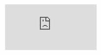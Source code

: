 ![ex8.html can give a picture of the programming and theory](https://github.com/mengyush/Machine-Learning/tree/main/ML_programming_matlab/Anomaly_Detection_and_Recommender_Systems/ex8.html)
